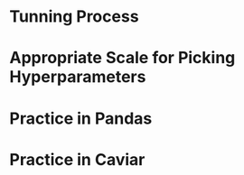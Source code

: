 # Tunning Process


# Appropriate Scale for Picking Hyperparameters


# Practice in Pandas



# Practice in Caviar

